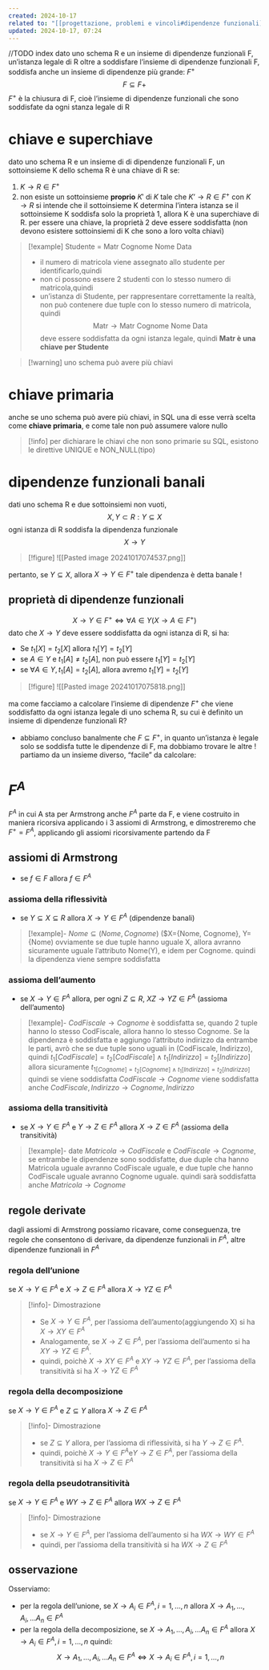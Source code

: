 ```yaml
---
created: 2024-10-17
related to: "[[progettazione, problemi e vincoli#dipendenze funzionali]]"
updated: 2024-10-17, 07:24
---
```

//TODO index
dato uno schema R e un insieme di dipendenze funzionali F, un’istanza legale di R oltre a soddisfare l’insieme di dipendenze funzionali F, soddisfa anche un insieme di dipendenze più grande: $F^+$
$$F \subseteq F+$$
$F^+$ è la chiusura di F, cioè l’insieme di dipendenze funzionali che sono soddisfate da ogni stanza legale di R
# chiave e superchiave
dato uno schema R e un insieme di di dipendenze funzionali F, un sottoinsieme K dello schema R è una chiave di R se:
1. $K→R \in F^+$
2. non esiste un sottoinsieme **proprio** $K'$ di $K$ tale che $K’→R \in F^+$
con $K→R$ si intende che il sottoinsieme K determina l’intera istanza
se il sottoinsieme K soddisfa solo la proprietà 1, allora K è una superchiave di R.
per essere una chiave, la proprietà 2 deve essere soddisfatta (non devono esistere sottoinsiemi di K che sono a loro volta chiavi)
>[!example] Studente = Matr Cognome Nome Data
>- il numero di matricola viene assegnato allo studente per identificarlo,quindi
>- non ci possono essere 2 studenti con lo stesso numero di matricola,quindi
>- un’istanza di Studente, per rappresentare correttamente la realtà, non può contenere due tuple con lo stesso numero di matricola, quindi
$$\text{Matr} \to \text{Matr Cognome Nome Data}$$
deve essere soddisfatta da ogni istanza legale, quindi
**Matr è una chiave per Studente**

>[!warning] uno schema può avere più chiavi
# chiave primaria
anche se uno schema può avere più chiavi, in SQL una di esse verrà scelta come **chiave primaria**, e come tale non può assumere valore nullo

>[!info] per dichiarare le chiavi che non sono primarie su SQL, esistono le direttive UNIQUE e NON_NULL(tipo)

# dipendenze funzionali banali
dati uno schema R e due sottoinsiemi non vuoti, 
$$X,Y \subset R : Y \subseteq X$$
ogni istanza di R soddisfa la dipendenza funzionale 
$$X\to Y$$
>[!figure] ![[Pasted image 20241017074537.png]]

pertanto, se $Y \subseteq X$, allora $X \to Y \in F^+$
tale dipendenza è detta banale !
## proprietà di dipendenze funzionali
$$X\to Y\in F^+ \iff \forall A\in Y(X\to A\in F^+)$$
dato che $X \to Y$ deve essere soddisfatta da ogni istanza di R, si ha:
- Se $t_{1}[X]=t_{2}[X]$ allora $t_{1}[Y]=t_{2}[Y]$
- se $A \in Y$ e $t_{1}[A]\neq t_{2}[A]$, non può essere $t_{1}[Y]=t_{2}[Y]$
- se $\forall A \in Y, t_{1}[A]=t_{2}[A]$, allora avremo $t_{1}[Y]=t_{2}[Y]$ 
>[!figure] ![[Pasted image 20241017075818.png]]

ma come facciamo a calcolare l’insieme di dipendenze $F^+$ che viene soddisfatto da ogni istanza legale di uno schema R, su cui è definito un insieme di dipendenze funzionali R?
- abbiamo concluso banalmente che $F \subseteq F^+$, in quanto un’istanza è legale solo se soddisfa tutte le dipendenze di F, ma dobbiamo trovare le altre !
partiamo da un insieme diverso, “facile” da calcolare:
# $F^A$
$F^A$ in cui A sta per Armstrong
anche $F^A$ parte da F, e viene costruito in maniera ricorsiva applicando i 3 assiomi di Armstrong, e dimostreremo che $F^+ = F^A$, applicando gli assiomi ricorsivamente partendo da F
## assiomi di Armstrong
- se $f \in F$ allora $f \in F^A$
### assioma della riflessività
- se $Y \subseteq X \subseteq R$ allora $X → Y \in F^A$ (dipendenze banali)
>[!example]-
$Nome \subseteq (Nome, Cognome)$ ($X={Nome, Cognome}, Y={Nome) 
ovviamente se due tuple hanno uguale X, allora avranno sicuramente uguale l’attributo Nome(Y), e idem per Cognome.
quindi la dipendenza viene sempre soddisfatta

### assioma dell’aumento
- se $X→Y \in F^A$ allora, per ogni $Z \subseteq R$, $XZ → YZ \in F^A$ (assioma dell’aumento)
>[!example]-
>$CodFiscale \to Cognome$ è soddisfatta se, quando 2 tuple hanno lo stesso CodFiscale, allora hanno lo stesso Cognome.
>Se la dipendenza è soddisfatta e aggiungo l’attributo indirizzo da entrambe le parti, avrò che se due tuple sono uguali in (CodFiscale, Indirizzo), quindi
>$t_{1}[CodFiscale]=t_{2}[CodFiscale] \land t_{1}[Indirizzo]=t_{2}[Indirizzo]$
allora sicuramente $t_{1[Cognome]=t_{2}[Cognome]\land t_{1}[Indirizzo]=t_{2}[Indirizzo]}$
>quindi se viene soddisfatta $CodFiscale \to Cognome$
>viene soddisfatta anche
>$CodFiscale, Indirizzo → Cognome, Indirizzo$
### assioma della transitività
- se $X→Y \in F^A$ e $Y→Z \in F^A$ allora $X→Z \in F^A$ (assioma della transitività)
>[!example]-
>date $Matricola \to CodFiscale$ e $CodFiscale \to Cognome$, se entrambe le dipendenze sono soddisfatte, due duple cha hanno Matricola uguale avranno CodFiscale uguale, e due tuple che hanno CodFiscale uguale avranno Cognome uguale. quindi sarà soddisfatta anche $Matricola \to Cognome$

## regole derivate 
dagli assiomi di Armstrong possiamo ricavare, come conseguenza, tre regole che consentono di derivare, da dipendenze funzionali in $F^A$, altre dipendenze funzionali in $F^A$
### regola dell’unione
se $X \to Y \in F^A$ e $X \to Z \in F^A$ allora $X \to YZ \in F^A$
>[!info]- Dimostrazione
>- Se $X \to Y \in F^A$, per l’assioma dell’aumento(aggiungendo X) si ha $X \to XY \in F^A$
>- Analogamente, se $X \to Z \in F^A$, per l’assioma dell’aumento si ha $XY \to YZ \in F^A$.
>- quindi, poichè $X \to XY \in F^A \text{   e } XY \to YZ \in F^A$, per l’assioma della transitività si ha $X \to YZ \in F^A$

### regola della decomposizione
se $X \to Y \in F^A$ e $Z \subseteq Y$ allora $X \to Z \in F^A$
>[!info]- Dimostrazione
>- se $Z \subseteq Y$ allora, per l’assioma di riflessività, si ha $Y \to Z \in F^A$. 
>- quindi, poichè $X \to Y \in F^A \text{e} Y \to Z \in F^A$, per l’assioma della transitività si ha $X \to Z \in F^A$

### regola della pseudotransitività
se $X \to Y \in F^A$ e $WY \to Z \in F^A$ allora $WX \to Z \in F^A$
>[!info]- Dimostrazione
>- se $X \to Y \in F^A$, per l’assioma dell’aumento si ha $WX \to WY \in F^A$
>- quindi, per l’assioma della transitività si ha $WX \to Z \in F^A$

## osservazione
Osserviamo:
- per la regola dell’unione, se $X \to A_{i} \in F^A, i=1,\dots,n$ allora $X \to A_{1},\dots,A_{i},\dots A_{n} \in F^A$
 - per la regola della decomposizione, se $X \to A_{1},\dots,A_{i},\dots A_{n} \in F^A$ allora $X \to A_{i} \in F^A, i=1,\dots,n$
quindi:
$$X \to A_{1},\dots,A_{i},\dots A_{n} \in F^A \iff X \to A_{i} \in F^A, i=1,\dots,n $$

 